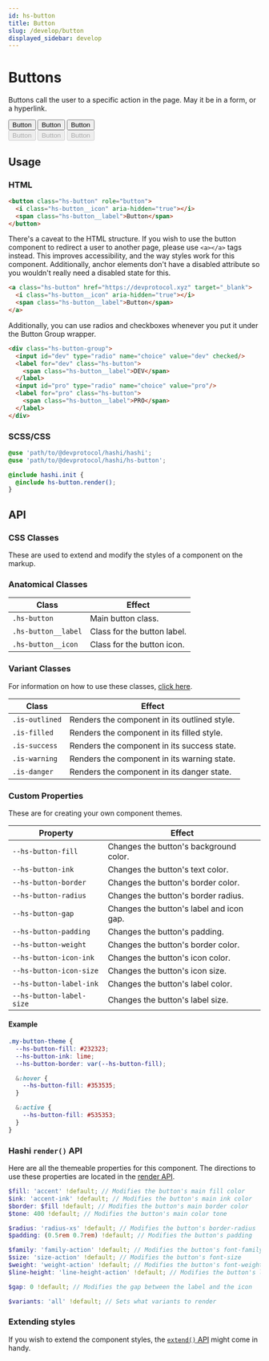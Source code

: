 ```yaml
---
id: hs-button
title: Button
slug: /develop/button
displayed_sidebar: develop
---
```


# Buttons
Buttons call the user to a specific action in the page. May it be in a form, or a hyperlink.

<div class="hs-component-preview col-2">
  <div class="hs-component-preview__row">
    <button class="hs-button native-blue" role="button">
      <span class="hs-button__label">Button</span>
    </button>
    <button class="hs-button hs-button--outlined native-blue" role="button">
      <span class="hs-button__label">Button</span>
    </button>
    <button class="hs-button hs-button--filled native-blue" role="button">
      <span class="hs-button__label">Button</span>
    </button>
  </div>
  <div class="hs-component-preview__row">
    <button class="hs-button native-blue" role="button" disabled>
      <span class="hs-button__label">Button</span>
    </button>
    <button class="hs-button hs-button--outlined native-blue" role="button" disabled>
      <span class="hs-button__label">Button</span>
    </button>
    <button class="hs-button hs-button--filled native-blue" role="button" disabled>
      <span class="hs-button__label">Button</span>
    </button>
  </div>
</div>

## Usage
### HTML

```html
<button class="hs-button" role="button">
  <i class="hs-button__icon" aria-hidden="true"></i>
  <span class="hs-button__label">Button</span>
</button>
```

There's a caveat to the HTML structure. If you wish to use the button component to redirect a user to another page,
please use `<a></a>` tags instead. This improves accessibility, and the way styles work for this component.
Additionally, anchor elements don't have a disabled attribute so you wouldn't really need a disabled state for this.

```html
<a class="hs-button" href="https://devprotocol.xyz" target="_blank">
  <i class="hs-button__icon" aria-hidden="true"></i>
  <span class="hs-button__label">Button</span>
</a>
```

Additionally, you can use radios and checkboxes whenever you put it under the Button Group wrapper.

```html
<div class="hs-button-group">
  <input id="dev" type="radio" name="choice" value="dev" checked/>
  <label for="dev" class="hs-button">
    <span class="hs-button__label">DEV</span>
  </label>
  <input id="pro" type="radio" name="choice" value="pro"/>
  <label for="pro" class="hs-button">
    <span class="hs-button__label">PRO</span>
  </label>
</div>
```

### SCSS/CSS

```scss
@use 'path/to/@devprotocol/hashi/hashi';
@use 'path/to/@devprotocol/hashi/hs-button';

@include hashi.init {
  @include hs-button.render();
}
```

## API

### CSS Classes

These are used to extend and modify the styles of a component on the markup.

### Anatomical Classes
| Class               | Effect                                       |
|---------------------|----------------------------------------------|
| `.hs-button`        | Main button class.                           |
| `.hs-button__label` | Class for the button label.                  |
| `.hs-button__icon`  | Class for the button icon.                   |

### Variant Classes
For information on how to use these classes, [click here](index.md#modification-html).

| Class          | Effect                                       |
|----------------|----------------------------------------------|
| `.is-outlined` | Renders the component in its outlined style. |
| `.is-filled`   | Renders the component in its filled style.   |
| `.is-success`  | Renders the component in its success state.  |
| `.is-warning`  | Renders the component in its warning state.  |
| `.is-danger`   | Renders the component in its danger state.   |

### Custom Properties

These are for creating your own component themes.

| Property                 | Effect                                   |
|--------------------------|------------------------------------------|
| `--hs-button-fill`       | Changes the button's background color.   |
| `--hs-button-ink`        | Changes the button's text color.         |
| `--hs-button-border`     | Changes the button's border color.       |
| `--hs-button-radius`     | Changes the button's border radius.      |
| `--hs-button-gap`        | Changes the button's label and icon gap. |
| `--hs-button-padding`    | Changes the button's padding.            |
| `--hs-button-weight`     | Changes the button's border color.       |
| `--hs-button-icon-ink`   | Changes the button's icon color.         |
| `--hs-button-icon-size`  | Changes the button's icon size.          |
| `--hs-button-label-ink`  | Changes the button's label color.        |
| `--hs-button-label-size` | Changes the button's label size.         |

#### Example

```scss
.my-button-theme {
  --hs-button-fill: #232323;
  --hs-button-ink: lime;
  --hs-button-border: var(--hs-button-fill);

  &:hover {
    --hs-button-fill: #353535;
  }

  &:active {
    --hs-button-fill: #535353;
  }
}
```

### Hashi `render()` API

Here are all the themeable properties for this component. The directions to use these properties are located in
the [render API](index.md#modification-scss).

```scss
$fill: 'accent' !default; // Modifies the button's main fill color
$ink: 'accent-ink' !default; // Modifies the button's main ink color
$border: $fill !default; // Modifies the button's main border color
$tone: 400 !default; // Modifies the button's main color tone

$radius: 'radius-xs' !default; // Modifies the button's border-radius
$padding: (0.5rem 0.7rem) !default; // Modifies the button's padding

$family: 'family-action' !default; // Modifies the button's font-family
$size: 'size-action' !default; // Modifies the button's font-size
$weight: 'weight-action' !default; // Modifies the button's font-weight
$line-height: 'line-height-action' !default; // Modifies the button's line-height

$gap: 0 !default; // Modifies the gap between the label and the icon

$variants: 'all' !default; // Sets what variants to render
```

### Extending styles
If you wish to extend the component styles, the [`extend()` API](index.md#extension-scss) might come in handy.